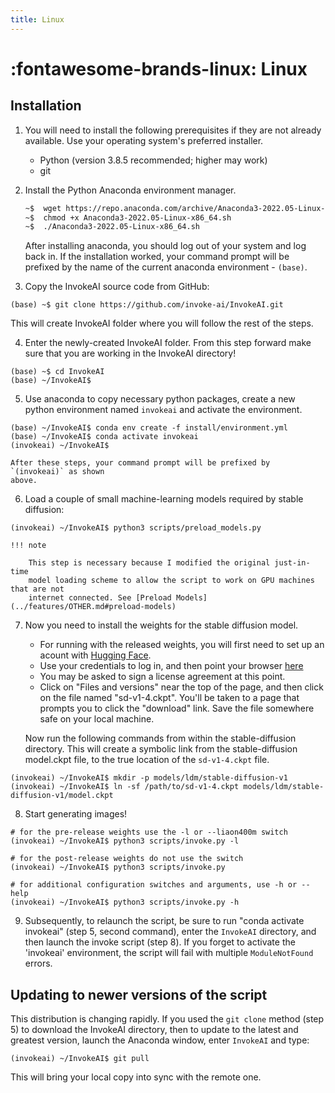```yaml
---
title: Linux
---
```


# :fontawesome-brands-linux: Linux

## Installation

1. You will need to install the following prerequisites if they are not already
   available. Use your operating system's preferred installer.

    - Python (version 3.8.5 recommended; higher may work)
    - git

2. Install the Python Anaconda environment manager.

    ```bash
    ~$  wget https://repo.anaconda.com/archive/Anaconda3-2022.05-Linux-x86_64.sh
    ~$  chmod +x Anaconda3-2022.05-Linux-x86_64.sh
    ~$  ./Anaconda3-2022.05-Linux-x86_64.sh
    ```

    After installing anaconda, you should log out of your system and log back in. If
    the installation worked, your command prompt will be prefixed by the name of the
    current anaconda environment - `(base)`.

3. Copy the InvokeAI source code from GitHub:

```
(base) ~$ git clone https://github.com/invoke-ai/InvokeAI.git
```

This will create InvokeAI folder where you will follow the rest of the steps.

4. Enter the newly-created InvokeAI folder. From this step forward make sure that you are working in the InvokeAI directory!

```
(base) ~$ cd InvokeAI
(base) ~/InvokeAI$
```

5. Use anaconda to copy necessary python packages, create a new python
   environment named `invokeai` and activate the environment.


```
(base) ~/InvokeAI$ conda env create -f install/environment.yml
(base) ~/InvokeAI$ conda activate invokeai
(invokeai) ~/InvokeAI$
```

    After these steps, your command prompt will be prefixed by `(invokeai)` as shown
    above.

6. Load a couple of small machine-learning models required by stable diffusion:


```
(invokeai) ~/InvokeAI$ python3 scripts/preload_models.py
```

    !!! note

        This step is necessary because I modified the original just-in-time
        model loading scheme to allow the script to work on GPU machines that are not
        internet connected. See [Preload Models](../features/OTHER.md#preload-models)

7. Now you need to install the weights for the stable diffusion model.

      - For running with the released weights, you will first need to set up an acount
        with [Hugging Face](https://huggingface.co).
      - Use your credentials to log in, and then point your browser [here](https://huggingface.co/CompVis/stable-diffusion-v-1-4-original.)
      - You may be asked to sign a license agreement at this point.
      - Click on "Files and versions" near the top of the page, and then click on the
        file named "sd-v1-4.ckpt". You'll be taken to a page that prompts you to click
        the "download" link. Save the file somewhere safe on your local machine.

      Now run the following commands from within the stable-diffusion directory.
      This will create a symbolic link from the stable-diffusion model.ckpt file, to
      the true location of the `sd-v1-4.ckpt` file.


```
(invokeai) ~/InvokeAI$ mkdir -p models/ldm/stable-diffusion-v1
(invokeai) ~/InvokeAI$ ln -sf /path/to/sd-v1-4.ckpt models/ldm/stable-diffusion-v1/model.ckpt
```

8. Start generating images!

```
# for the pre-release weights use the -l or --liaon400m switch
(invokeai) ~/InvokeAI$ python3 scripts/invoke.py -l

# for the post-release weights do not use the switch
(invokeai) ~/InvokeAI$ python3 scripts/invoke.py

# for additional configuration switches and arguments, use -h or --help
(invokeai) ~/InvokeAI$ python3 scripts/invoke.py -h
```

9. Subsequently, to relaunch the script, be sure to run "conda
activate invokeai" (step 5, second command), enter the `InvokeAI`
directory, and then launch the invoke script (step 8). If you forget
to activate the 'invokeai' environment, the script will fail with
multiple `ModuleNotFound` errors.

## Updating to newer versions of the script


This distribution is changing rapidly. If you used the `git clone` method (step 5) to download the InvokeAI directory, then to update to the latest and greatest version, launch the Anaconda window, enter `InvokeAI` and type:

```
(invokeai) ~/InvokeAI$ git pull
```

This will bring your local copy into sync with the remote one.

